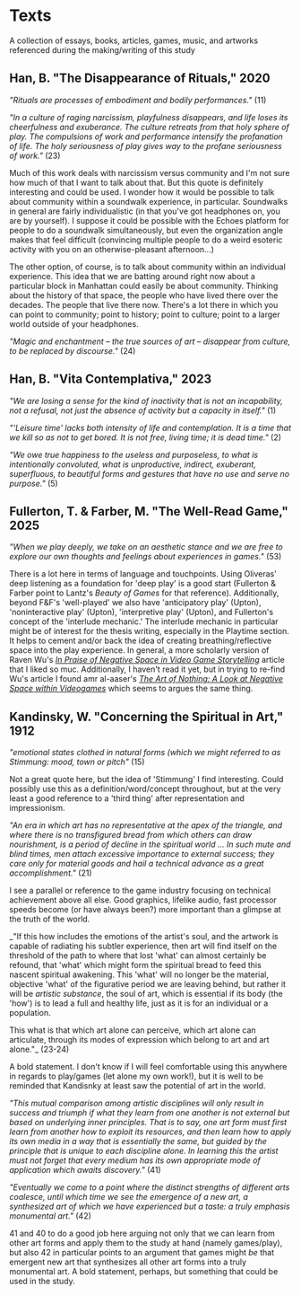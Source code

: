 # Texts

A collection of essays, books, articles, games, music, and artworks referenced during the making/writing of this study

## Han, B. "The Disappearance of Rituals," 2020

_"Rituals are processes of embodiment and bodily performances."_ (11)

_"In a culture of raging narcissism, playfulness disappears, and life loses its cheerfulness and exuberance. The culture retreats from that holy sphere of play. The compulsions of work and performance intensify the profanation of life. The holy seriousness of play gives way to the profane seriousness of work."_ (23)

Much of this work deals with narcissism versus community and I'm not sure how much of that I want to talk about that. But this quote is definitely interesting and could be used. I wonder how it would be possible to talk about community within a soundwalk experience, in particular. Soundwalks in general are fairly individualistic (in that you've got headphones on, you are by yourself). I suppose it could be possible with the Echoes platform for people to do a soundwalk simultaneously, but even the organization angle makes that feel difficult (convincing multiple people to do a weird esoteric activity with you on an otherwise-pleasant afternoon...)

The other option, of course, is to talk about community within an individual experience. This idea that we are batting around right now about a particular block in Manhattan could easily be about community. Thinking about the history of that space, the people who have lived there over the decades. The people that live there now. There's a lot there in which you can point to community; point to history; point to culture; point to a larger world outside of your headphones.

_"Magic and enchantment – the true sources of art – disappear from culture, to be replaced by discourse."_ (24)

## Han, B. "Vita Contemplativa," 2023

_"We are losing a sense for the kind of inactivity that is not an incapability, not a refusal, not just the absence of activity but a capacity in itself."_ (1)

_"'Leisure time' lacks both intensity of life and contemplation. It is a time that we kill so as not to get bored. It is not free, living time; it is dead time."_ (2)

_"We owe true happiness to the useless and purposeless, to what is intentionally convoluted, what is unproductive, indirect, exuberant, superfluous, to beautiful forms and gestures that have no use and serve no purpose."_ (5)

## Fullerton, T. & Farber, M. "The Well-Read Game," 2025

_"When we play deeply, we take on an aesthetic stance and we are free to explore our own thoughts and feelings about experiences in games."_ (53)

There is a lot here in terms of language and touchpoints. Using Oliveras' deep listening as a foundation for 'deep play' is a good start (Fullerton & Farber point to Lantz's _Beauty of Games_ for that reference). Additionally, beyond F&F's 'well-played' we also have 'anticipatory play' (Upton), 'noninteractive play' (Upton), 'interpretive play' (Upton), and Fullerton's concept of the 'interlude mechanic.' The interlude mechanic in particular might be of interest for the thesis writing, especially in the Playtime section. It helps to cement and/or back the idea of creating breathing/reflective space into the play experience. In general, a more scholarly version of Raven Wu's _[In Praise of Negative Space in Video Game Storytelling](https://intothespine.com/2021/03/27/in-praise-of-negative-space-in-video-game-storytelling/)_ article that I liked so muc. Additionally, I haven't read it yet, but in trying to re-find Wu's article I found amr al-aaser's _[The Art of Nothing: A Look at Negative Space within Videogames](https://siegarettes.medium.com/the-art-of-nothing-a-look-at-negative-space-within-videogames-b92cf950cb73)_ which seems to argues the same thing.

## Kandinsky, W. "Concerning the Spiritual in Art," 1912

_"emotional states clothed in natural forms (which we might referred to as _Stimmung_: mood, town or pitch"_ (15)

Not a great quote here, but the idea of 'Stimmung' I find interesting. Could possibly use this as a definition/word/concept throughout, but at the very least a good reference to a 'third thing' after representation and impressionism. 

_"An era in which art has no representative at the apex of the triangle, and where there is no transfigured bread from which others can draw nourishment, is a period of decline in the spiritual world ... In such mute and blind times, men attach excessive importance to external success; they care only for material goods and hail a technical advance as a great accomplishment."_ (21)

I see a parallel or reference to the game industry focusing on technical achievement above all else. Good graphics, lifelike audio, fast processor speeds become (or have always been?) more important than a glimpse at the truth of the world. 

_"If this how includes the emotions of the artist's soul, and the artwork is capable of radiating his subtler experience, then art will find itself on the threshold of the path to where that lost 'what' can almost certainly be refound, that 'what' which might form the spiritual bread to feed this nascent spiritual awakening. This 'what' will no longer be the material, objective 'what' of the figurative period we are leaving behind, but rather it will be _artistic substance_, the soul of art, which is essential if its body (the 'how') is to lead a full and healthy life, just as it is for an individual or a population.

This what is that which art alone can perceive, which art alone can articulate, through its modes of expression which belong to art and art alone."_ (23-24)

A bold statement. I don't know if I will feel comfortable using this anywhere in regards to play/games (let alone my own work!), but it is well to be reminded that Kandisnky at least saw the potential of art in the world.

_"This mutual comparison among artistic disciplines will only result in success and triumph if what they learn from one another is not external but based on underlying inner principles. That is to say, one art form must first learn from another how to exploit its resources, and then learn how to apply its own media in a way that is _essentially the same_, but guided by the principle that is _unique_ to each discipline alone. In learning this the artist must not forget that every medium has its own appropriate mode of application which awaits discovery."_ (41)


_"Eventually we come to a point where the distinct strengths of different arts coalesce, until which time we see the emergence of a new art, a synthesized art of which we have experienced but a taste: a truly emphasis monumental art."_ (42)

41 and 40 to do a good job here arguing not only that we can learn from other art forms and apply them to the study at hand (namely games/play), but also 42 in particular points to an argument that games might _be_ that emergent new art that synthesizes all other art forms into a truly monumental art. A bold statement, perhaps, but something that could be used in the study.